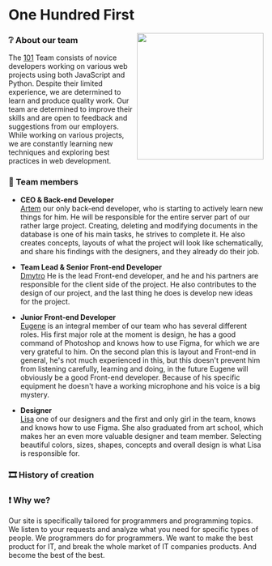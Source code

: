 # One Hundred First
<img src="https://cdn.discordapp.com/attachments/1089621536576655493/1089621571737485413/101_logo.png" width="250px" align="right">

### ❔ About our team
The [101](https://github.com/zaa4eemWS) Team consists of novice developers working on various web projects using both JavaScript and Python. Despite their limited experience, we are determined to learn and produce quality work. Our team are determined to improve their skills and are open to feedback and suggestions from our employers. While working on various projects, we are constantly learning new techniques and exploring best practices in web development.


### 👥 Team members

- <b>CEO & Back-end Developer</b><br>
[Artem](https://github.com/zaa4eem) our only back-end developer, who is starting to actively learn new things for him. He will be responsible for the entire server part of our rather large project. Creating, deleting and modifying documents in the database is one of his main tasks, he strives to complete it. He also creates concepts, layouts of what the project will look like schematically, and share his findings with the designers, and they already do their job.

- <b>Team Lead & Senior Front-end Developer</b><br>
[Dmytro](https://github.com/chyVacheck) He is the lead Front-end developer, and he and his partners are responsible for the client side of the project. He also contributes to the design of our project, and the last thing he does is develop new ideas for the project.

- <b>Junior Front-end Developer</b><br>
[Eugene](https://github.com/hxrizxnqq) is an integral member of our team who has several different roles. His first major role at the moment is design, he has a good command of Photoshop and knows how to use Figma, for which we are very grateful to him. On the second plan this is layout and Front-end in general, he's not much experienced in this, but this doesn't prevent him from listening carefully, learning and doing, in the future Eugene will obviously be a good Front-end developer. Because of his specific equipment he doesn't have a working microphone and his voice is a big mystery.

- <b>Designer</b><br>
[Lisa](https://github.com/lolligrom) one of our designers and the first and only girl in the team, knows and knows how to use Figma. She also graduated from art school, which makes her an even more valuable designer and team member. Selecting beautiful colors, sizes, shapes, concepts and overall design is what Lisa is responsible for.


### 🎞 History of creation



### ❗ Why we?
Our site is specifically tailored for programmers and programming topics. We listen to your requests and analyze what you need for specific types of people. We programmers do for programmers. We want to make the best product for IT, and break the whole market of IT companies products. And become the best of the best.
